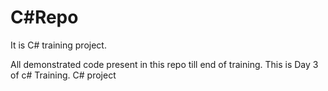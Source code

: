 # C#Repo


It is C# training project.

All demonstrated code present in this repo till end of training.
This is Day 3 of c# Training.
C# project
